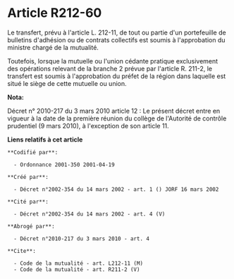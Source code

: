 # Article R212-60

Le transfert, prévu à l'article L. 212-11, de tout ou partie d'un portefeuille de bulletins d'adhésion ou de contrats
collectifs est soumis à l'approbation du ministre chargé de la mutualité.

Toutefois, lorsque la mutuelle ou l'union cédante pratique exclusivement des opérations relevant de la branche 2 prévue par
l'article R. 211-2, le transfert est soumis à l'approbation du préfet de la région dans laquelle est situé le siège de cette
mutuelle ou union.

**Nota:**

Décret n° 2010-217 du 3 mars 2010 article 12 : Le présent décret entre en vigueur à la date de la première réunion du collège
de l'Autorité de contrôle prudentiel (9 mars 2010), à l'exception de son article 11.

**Liens relatifs à cet article**

	**Codifié par**:

	  - Ordonnance 2001-350 2001-04-19

	**Créé par**:

	  - Décret n°2002-354 du 14 mars 2002 - art. 1 () JORF 16 mars 2002

	**Cité par**:

	  - Décret n°2002-354 du 14 mars 2002 - art. 4 (V)

	**Abrogé par**:

	  - Décret n°2010-217 du 3 mars 2010 - art. 4

	**Cite**:

	  - Code de la mutualité - art. L212-11 (M)
	  - Code de la mutualité - art. R211-2 (V)
